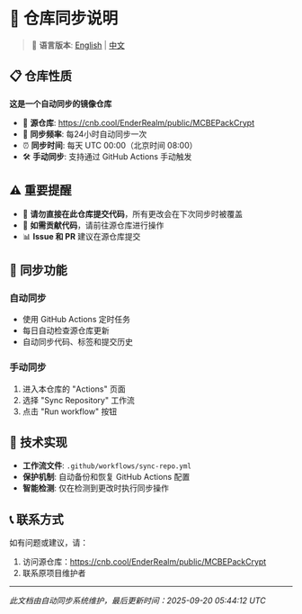 # 🔄 仓库同步说明

> 📖 **语言版本**: [English](SYNC_INFO.md) | [中文](#)

## 📋 仓库性质

**这是一个自动同步的镜像仓库**

- 🎯 **源仓库**: https://cnb.cool/EnderRealm/public/MCBEPackCrypt
- 🔄 **同步频率**: 每24小时自动同步一次
- ⏰ **同步时间**: 每天 UTC 00:00（北京时间 08:00）
- 🛠️ **手动同步**: 支持通过 GitHub Actions 手动触发

## ⚠️ 重要提醒

- 📝 **请勿直接在此仓库提交代码**，所有更改会在下次同步时被覆盖
- 🔗 **如需贡献代码**，请前往源仓库进行操作
- 📊 **Issue 和 PR** 建议在源仓库提交

## 🚀 同步功能

### 自动同步
- 使用 GitHub Actions 定时任务
- 每日自动检查源仓库更新
- 自动同步代码、标签和提交历史

### 手动同步
1. 进入本仓库的 "Actions" 页面
2. 选择 "Sync Repository" 工作流
3. 点击 "Run workflow" 按钮

## 🔧 技术实现

- **工作流文件**: `.github/workflows/sync-repo.yml`
- **保护机制**: 自动备份和恢复 GitHub Actions 配置
- **智能检测**: 仅在检测到更改时执行同步操作

## 📞 联系方式

如有问题或建议，请：
1. 访问源仓库：https://cnb.cool/EnderRealm/public/MCBEPackCrypt
2. 联系原项目维护者

---

*此文档由自动同步系统维护，最后更新时间：2025-09-20 05:44:12 UTC*